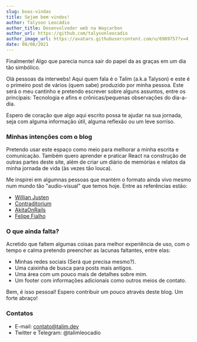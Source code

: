 ```yaml
---
slug: boas-vindas
title: Sejam bem vindos!
author: Talyson Leocádio
author_title: Desenvolvedor web na Waycarbon
author_url: https://github.com/talysonleocadio
author_image_url: https://avatars.githubusercontent.com/u/6989757?v=4
date: 08/08/2021
---
```


Finalmente! Algo que parecia nunca sair do papel da as graças em um dia tão simbólico.

<!--truncate-->

Olá pessoas da interwebs! Aqui quem fala é o Talim (a.k.a Talyson) e este é o primeiro post
de vários (quem sabe) produzido por minha pessoa. Este será o meu cantinho e pretendo escrever
sobre alguns assuntos, entre os principais: Tecnologia e afins e crônicas/pequenas observações do dia-a-dia.

Espero de coração que algo aqui escrito possa te ajudar na sua jornada, seja com alguma informação útil,
alguma reflexão ou um leve sorriso.


### Minhas intenções com o blog

Pretendo usar este espaço como meio para melhorar a minha escrita e comunicação. Também quero aprender e praticar React na
construção de outras partes deste site, além de criar um diário de memórias e relatos da minha jornada de vida (às vezes tão louca).

Me inspirei em algumnas pessoas que mantém o formato ainda vivo mesmo num mundo tão "audio-visual" que temos hoje. Entre as referências estão:

- [ Willian Justen ](https://willianjusten.com.br/)
- [ Contraditorium ](https://contraditorium.com/)
- [ AkitaOnRails ](https://www.akitaonrails.com/)
- [ Felipe Fialho ](https://www.felipefialho.com/)

### O que ainda falta?

Acretido que faltem algumas coisas para melhor experiência de uso, com o tempo e calma pretendo preencher as lacunas faltantes, entre elas:

- Minhas redes sociais (Será que precisa mesmo?).
- Uma caixinha de busca para posts mais antigos.
- Uma área com um pouco mais de detalhes sobre mim.
- Um footer com informações adicionais como outros meios de contato.


Bem, é isso pessoal! Espero contribuir um pouco através deste blog. Um forte abraço!

### Contatos

- E-mail: contato@talim.dev
- Twitter e Telegram: @talimleocadio
